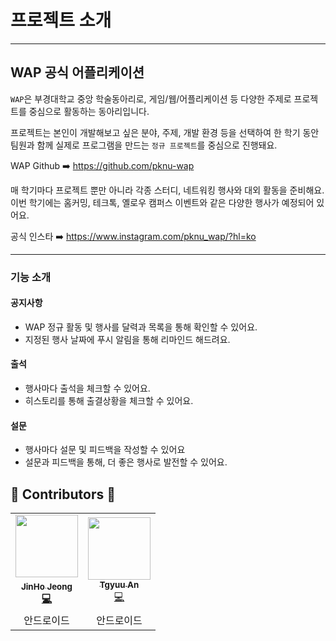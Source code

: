 # 프로젝트 소개

---

## WAP 공식 어플리케이션

`WAP`은 부경대학교 중앙 학술동아리로, 게임/웹/어플리케이션 등 다양한 주제로 프로젝트를 중심으로 활동하는 동아리입니다.

프로젝트는 본인이 개발해보고 싶은 분야, 주제, 개발 환경 등을 선택하여 한 학기 동안 팀원과 함께 실제로 프로그램을 만드는 `정규 프로젝트`를 중심으로 진행돼요.

WAP Github ➡️ https://github.com/pknu-wap

매 학기마다 프로젝트 뿐만 아니라 각종 스터디, 네트워킹 행사와 대외 활동을 준비해요. 이번 학기에는 홈커밍, 테크톡, 옐로우 캠퍼스 이벤트와 같은 다양한 행사가 예정되어 있어요.

공식 인스타 ➡️ https://www.instagram.com/pknu_wap/?hl=ko

---

### 기능 소개

#### 공지사항

- WAP 정규 활동 및 행사를 달력과 목록을 통해 확인할 수 있어요.
- 지정된 행사 날짜에 푸시 알림을 통해 리마인드 해드려요.

#### 출석

- 행사마다 출석을 체크할 수 있어요.
- 히스토리를 통해 출결상황을 체크할 수 있어요.

#### 설문

- 행사마다 설문 및 피드백을 작성할 수 있어요
- 설문과 피드백을 통해, 더 좋은 행사로 발전할 수 있어요.

## 🍎 Contributors 🍌

<table>
  <tr>
    <td align="center"><a href="http://github.com/jeongjaino"><img src="https://avatars.githubusercontent.com/u/77484719?v=4" width="100px;" alt=""/><br /><sub><b>JinHo Jeong</sub></a><br /><a href="https://github.com/pknu-wap/WAPP/commits/main?author=jeongjaino" title="Code">💻</a></td>
    <td align="center"><a href="https://github.com/tgyuuAn"><img src="https://avatars.githubusercontent.com/u/116813010?v=4" width="100px;" alt=""/><br /><sub><b>Tgyuu An</b></sub></a><br /><a href="https://github.com/pknu-wap/WAPP/commits/main?author=tgyuuAn" title="Code">💻</a></td>
  </tr>
    <tr>
    <td align="center">안드로이드</td>
    <td align="center">안드로이드</td>
  </tr>
</table>

